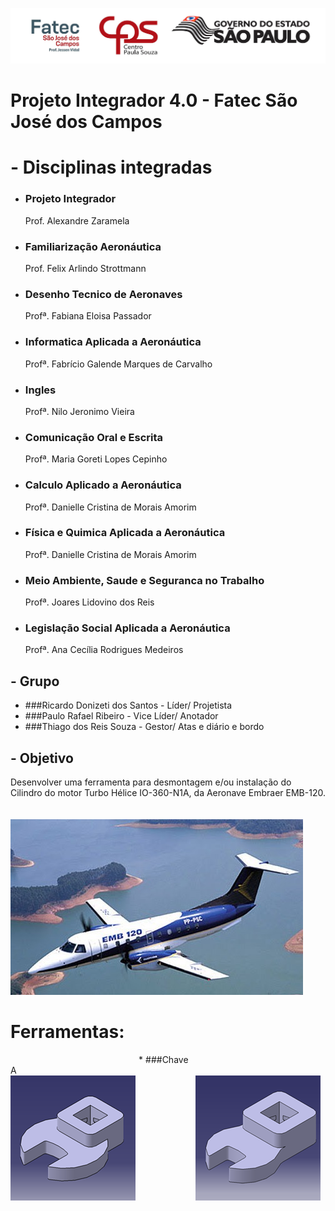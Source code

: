 ![image](https://github.com/Charliegroup/ProjetoPI/blob/master/Projeto_Integrador_Grupo_Charlie/Imagens/Templates_Power_Point/Logo_Fatec.jpg)

# Projeto Integrador 4.0 - Fatec São José dos Campos

# - Disciplinas integradas
* ### Projeto Integrador 
  Prof. Alexandre Zaramela
* ### Familiarização Aeronáutica 
  Prof. Felix Arlindo Strottmann
* ### Desenho Tecnico de Aeronaves
  Profª. Fabiana Eloisa Passador
* ### Informatica Aplicada a Aeronáutica
  Profª. Fabrício Galende Marques de Carvalho
* ### Ingles
  Profª. Nilo Jeronimo Vieira
* ### Comunicação Oral e Escrita
  Profª. Maria Goreti Lopes Cepinho
* ### Calculo Aplicado a Aeronáutica
  Profª. Danielle Cristina de Morais Amorim
* ### Física e Quimica Aplicada a Aeronáutica
  Profª. Danielle Cristina de Morais Amorim
* ### Meio Ambiente, Saude e Seguranca no Trabalho
  Profª. Joares Lidovino dos Reis
* ### Legislação Social Aplicada a Aeronáutica
  Profª. Ana Cecília Rodrigues Medeiros



## - Grupo
* ###Ricardo Donizeti dos Santos - Líder/ Projetista
* ###Paulo Rafael Ribeiro - Vice Líder/ Anotador
* ###Thiago dos Reis Souza - Gestor/ Atas e diário e bordo


## - Objetivo

Desenvolver uma ferramenta para desmontagem e/ou instalação do Cilindro do motor Turbo Hélice IO-360-N1A, da Aeronave Embraer EMB-120.
⠀⠀⠀⠀⠀⠀⠀⠀⠀⠀⠀⠀⠀⠀⠀⠀⠀⠀⠀⠀⠀⠀⠀⠀⠀⠀⠀⠀⠀⠀⠀⠀⠀⠀⠀⠀⠀⠀⠀⠀⠀⠀⠀⠀⠀⠀⠀⠀⠀⠀⠀⠀⠀⠀⠀⠀⠀⠀⠀⠀⠀⠀⠀⠀⠀⠀⠀⠀⠀⠀⠀⠀⠀⠀⠀⠀⠀⠀⠀⠀⠀⠀⠀⠀⠀⠀⠀⠀⠀⠀⠀⠀⠀⠀
![image](https://github.com/Charliegroup/ProjetoPI/blob/master/Projeto_Integrador_Grupo_Charlie/Imagens/Templates_Power_Point/Aviao_EMB_120_Exemplo.jpg)

# Ferramentas:
⠀⠀⠀⠀⠀⠀⠀⠀⠀⠀⠀⠀⠀⠀⠀⠀⠀⠀⠀⠀* ###Chave A⠀⠀⠀⠀⠀⠀⠀⠀⠀⠀⠀⠀⠀⠀⠀⠀⠀⠀⠀⠀⠀⠀⠀⠀⠀⠀⠀⠀⠀⠀⠀⠀⠀⠀⠀⠀⠀⠀⠀⠀⠀⠀⠀
![image](https://github.com/Charliegroup/ProjetoPI/blob/master/Projeto_Integrador_Grupo_Charlie/Imagens/Perspectivas/Perspectiva_A_README.png)⠀⠀⠀⠀⠀⠀⠀⠀⠀
![image](https://github.com/Charliegroup/ProjetoPI/blob/master/Projeto_Integrador_Grupo_Charlie/Imagens/Perspectivas/Perspectiva_B_README.png)

⠀⠀⠀⠀⠀⠀⠀⠀⠀⠀⠀⠀⠀⠀⠀⠀⠀⠀⠀⠀⠀⠀⠀⠀⠀⠀⠀⠀⠀⠀⠀⠀⠀⠀⠀⠀⠀⠀⠀⠀⠀⠀ ⠀⠀⠀⠀⠀⠀⠀⠀⠀⠀⠀⠀⠀⠀⠀⠀⠀⠀⠀⠀⠀⠀⠀⠀⠀⠀⠀⠀⠀⠀⠀⠀⠀





